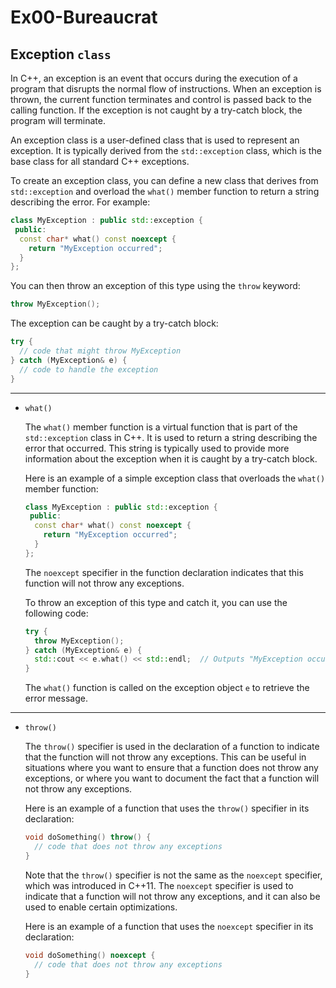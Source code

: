 # Ex00-Bureaucrat

## Exception `class`

In C++, an exception is an event that occurs during the execution of a program that disrupts the normal flow of instructions. When an exception is thrown, the current function terminates and control is passed back to the calling function. If the exception is not caught by a try-catch block, the program will terminate.

An exception class is a user-defined class that is used to represent an exception. It is typically derived from the `std::exception` class, which is the base class for all standard C++ exceptions.

To create an exception class, you can define a new class that derives from `std::exception` and overload the `what()` member function to return a string describing the error. For example:

```cpp
class MyException : public std::exception {
 public:
  const char* what() const noexcept {
    return "MyException occurred";
  }
};
```

You can then throw an exception of this type using the `throw` keyword:

```cpp
throw MyException();
```

The exception can be caught by a try-catch block:

```cpp
try {
  // code that might throw MyException
} catch (MyException& e) {
  // code to handle the exception
}
```

---

- `what()`

  The `what()` member function is a virtual function that is part of the `std::exception` class in C++. It is used to return a string describing the error that occurred. This string is typically used to provide more information about the exception when it is caught by a try-catch block.

  Here is an example of a simple exception class that overloads the `what()` member function:

    ```cpp
    class MyException : public std::exception {
     public:
      const char* what() const noexcept {
        return "MyException occurred";
      }
    };
    ```

  The `noexcept` specifier in the function declaration indicates that this function will not throw any exceptions.

  To throw an exception of this type and catch it, you can use the following code:

    ```cpp
    try {
      throw MyException();
    } catch (MyException& e) {
      std::cout << e.what() << std::endl;  // Outputs "MyException occurred"
    }
    ```

  The `what()` function is called on the exception object `e` to retrieve the error message.


---

- `throw()`

  The `throw()` specifier is used in the declaration of a function to indicate that the function will not throw any exceptions. This can be useful in situations where you want to ensure that a function does not throw any exceptions, or where you want to document the fact that a function will not throw any exceptions.

  Here is an example of a function that uses the `throw()` specifier in its declaration:

    ```cpp
    void doSomething() throw() {
      // code that does not throw any exceptions
    }
    ```

  Note that the `throw()` specifier is not the same as the `noexcept` specifier, which was introduced in C++11. The `noexcept` specifier is used to indicate that a function will not throw any exceptions, and it can also be used to enable certain optimizations.

  Here is an example of a function that uses the `noexcept` specifier in its declaration:

    ```cpp
    void doSomething() noexcept {
      // code that does not throw any exceptions
    }
    ```